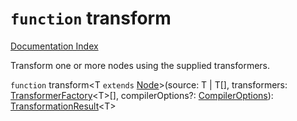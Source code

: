 # `function` transform

[Documentation Index](../README.md)

Transform one or more nodes using the supplied transformers.

`function` transform\<T `extends` [Node](../interface.Node/README.md)>(source: T | T\[], transformers: [TransformerFactory](../type.TransformerFactory/README.md)\<T>\[], compilerOptions?: [CompilerOptions](../interface.CompilerOptions/README.md)): [TransformationResult](../interface.TransformationResult/README.md)\<T>